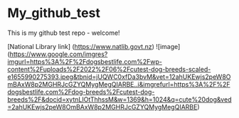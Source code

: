 # My_github_test
This is my github test repo - welcome!

[National Library link] (https://www.natlib.govt.nz)
![image] (https://www.google.com/imgres?imgurl=https%3A%2F%2Fdogsbestlife.com%2Fwp-content%2Fuploads%2F2022%2F06%2Fcutest-dog-breeds-scaled-e1655990275393.jpeg&tbnid=jUQWC0xfDa3bvM&vet=12ahUKEwjs2peW8OmBAxW8p2MGHRJcGZYQMygMegQIARBE..i&imgrefurl=https%3A%2F%2Fdogsbestlife.com%2Fdog-breeds%2Fcutest-dog-breeds%2F&docid=xytnLIOtThhssM&w=1369&h=1024&q=cute%20dog&ved=2ahUKEwjs2peW8OmBAxW8p2MGHRJcGZYQMygMegQIARBE)
